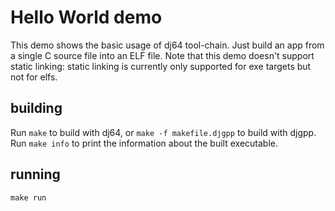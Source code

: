 # Hello World demo

This demo shows the basic usage of dj64 tool-chain.
Just build an app from a single C source file into an ELF file.
Note that this demo doesn't support static linking: static linking
is currently only supported for exe targets but not for elfs.

## building

Run `make` to build with dj64, or `make -f makefile.djgpp` to build
with djgpp. Run `make info` to print the information about the built
executable.

## running

`make run`
